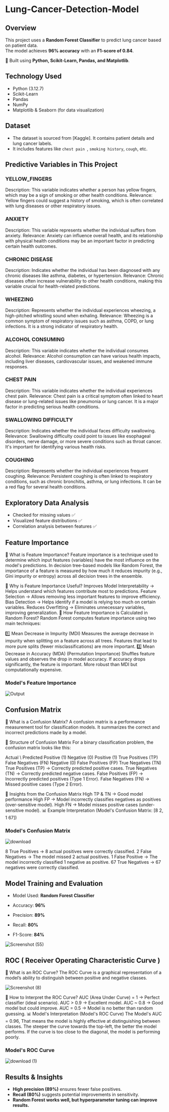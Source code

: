 # Lung-Cancer-Detection-Model

## Overview
This project uses a **Random Forest Classifier** to predict lung cancer based on patient data.  
The model achieves **96% accuracy** with an **F1-score of 0.84**.  

🚀 Built using **Python, Scikit-Learn, Pandas, and Matplotlib**.  

## Technology Used

- Python (3.12.7)
- Scikit-Learn
- Pandas
- NumPy
- Matplotlib & Seaborn (for data visualization)
  
## Dataset
- The dataset is sourced from [Kaggle]. It contains patient details and lung cancer labels.
- It includes features like `chest pain `, `smoking history`, `cough`, etc.

## Predictive Variables in This Project
### YELLOW_FINGERS
Description: This variable indicates whether a person has yellow fingers, which may be a sign of smoking or other health conditions.
Relevance: Yellow fingers could suggest a history of smoking, which is often correlated with lung diseases or other respiratory issues.

### ANXIETY
Description: This variable represents whether the individual suffers from anxiety.
Relevance: Anxiety can influence overall health, and its relationship with physical health conditions may be an important factor in predicting certain health outcomes.

### CHRONIC DISEASE
Description: Indicates whether the individual has been diagnosed with any chronic diseases like asthma, diabetes, or hypertension.
Relevance: Chronic diseases often increase vulnerability to other health conditions, making this variable crucial for health-related predictions.

### WHEEZING
Description: Represents whether the individual experiences wheezing, a high-pitched whistling sound when exhaling.
Relevance: Wheezing is a common symptom of respiratory issues such as asthma, COPD, or lung infections. It is a strong indicator of respiratory health.

### ALCOHOL CONSUMING
Description: This variable indicates whether the individual consumes alcohol.
Relevance: Alcohol consumption can have various health impacts, including liver diseases, cardiovascular issues, and weakened immune responses.

### CHEST PAIN
Description: This variable indicates whether the individual experiences chest pain.
Relevance: Chest pain is a critical symptom often linked to heart disease or lung-related issues like pneumonia or lung cancer. It is a major factor in predicting serious health conditions.

### SWALLOWING DIFFICULTY
Description: Indicates whether the individual faces difficulty swallowing.
Relevance: Swallowing difficulty could point to issues like esophageal disorders, nerve damage, or more severe conditions such as throat cancer. It's important for identifying various health risks.

### COUGHING
Description: Represents whether the individual experiences frequent coughing.
Relevance: Persistent coughing is often linked to respiratory conditions, such as chronic bronchitis, asthma, or lung infections. It can be a red flag for several health conditions.

## Exploratory Data Analysis

- Checked for missing values ✅
- Visualized feature distributions ✅
- Correlation analysis between features ✅


## Feature Importance

🔹 What is Feature Importance?
Feature importance is a technique used to determine which input features (variables) have the most influence on the model's predictions. In decision tree-based models like Random Forest, the importance of a feature is measured by how much it reduces impurity (e.g., Gini impurity or entropy) across all decision trees in the ensemble.

🔹 Why is Feature Importance Useful?
Improves Model Interpretability → Helps understand which features contribute most to predictions.
Feature Selection → Allows removing less important features to improve efficiency.
Bias Detection → Helps identify if a model is relying too much on certain variables.
Reduces Overfitting → Eliminates unnecessary variables, improving generalization.
🔹 How Feature Importance is Calculated in Random Forest?
Random Forest computes feature importance using two main techniques:

1️⃣ Mean Decrease in Impurity (MDI)
Measures the average decrease in impurity when splitting on a feature across all trees.
Features that lead to more pure splits (fewer misclassifications) are more important.
2️⃣ Mean Decrease in Accuracy (MDA) (Permutation Importance)
Shuffles feature values and observes the drop in model accuracy.
If accuracy drops significantly, the feature is important.
More robust than MDI but computationally expensive.

### Model's Feature Importance
![Output](https://github.com/user-attachments/assets/6757c94c-696e-4cc1-aaee-ce91cc553a79)

## Confusion Matrix
🔹 What is a Confusion Matrix?
A confusion matrix is a performance measurement tool for classification models. It summarizes the correct and incorrect predictions made by a model.

🔹 Structure of Confusion Matrix
For a binary classification problem, the confusion matrix looks like this:

Actual \ Predicted	Positive (1)	Negative (0)
Positive (1)	True Positives (TP)	False Negatives (FN)
Negative (0)	False Positives (FP)	True Negatives (TN)
True Positives (TP) → Correctly predicted positive cases.
True Negatives (TN) → Correctly predicted negative cases.
False Positives (FP) → Incorrectly predicted positives (Type 1 Error).
False Negatives (FN) → Missed positive cases (Type 2 Error).

🔹 Insights from the Confusion Matrix
High TP & TN → Good model performance
High FP → Model incorrectly classifies negatives as positives (over-sensitive model).
High FN → Model misses positive cases (under-sensitive model).
📊 Example Interpretation (Model's Confusion Matrix: [8 2, 1 67])

### Model's Confusion Matrix
![download](https://github.com/user-attachments/assets/28795cee-d097-4e40-8b45-2aca78eca7b2)


8 True Positives → 8 actual positives were correctly classified.
2 False Negatives → The model missed 2 actual positives.
1 False Positive → The model incorrectly classified 1 negative as positive.
67 True Negatives → 67 negatives were correctly classified.

## Model Training and Evaluation 
- Model Used: **Random Forest Classifier**
- Accuracy: **96%**

- Precision: **89%**
- Recall: **80%**
- F1-Score: **84%**

![Screenshot (55)](https://github.com/user-attachments/assets/1d3e8c56-dfc9-44d7-aece-ca89b69c7ffd)

## ROC ( Receiver Operating Characteristic Curve )
🔹 What is an ROC Curve?
The ROC Curve is a graphical representation of a model’s ability to distinguish between positive and negative classes.

 ![Screenshot (8)](https://github.com/user-attachments/assets/8c331ad8-4e84-4c3b-aaf3-97829c63f6c4)

🔹 How to Interpret the ROC Curve?
AUC (Area Under Curve) = 1 → Perfect classifier (ideal scenario).
AUC > 0.9 → Excellent model.
AUC ~ 0.8 → Good model but could improve.
AUC = 0.5 → Model is no better than random guessing.
📊 Model's Interpretation (Model's ROC Curve)
The Model's AUC = 0.96, That means the model is highly effective at distinguishing between classes.
The steeper the curve towards the top-left, the better the model performs.
If the curve is too close to the diagonal, the model is performing poorly.

### Model's ROC Curve
![download (1)](https://github.com/user-attachments/assets/14030568-64a9-4594-b505-bff8037bb6ba)


## Results & Insights
- **High precision (89%)** ensures fewer false positives.  
- **Recall (80%)** suggests potential improvements in sensitivity.  
- **Random Forest works well, but hyperparameter tuning can improve results.**  



